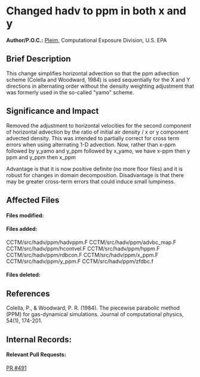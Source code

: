 # Changed hadv to ppm in both x and y
 
**Author/P.O.C.:** [Pleim](mailto:Pleim.jon@epa.gov), Computational Exposure Division, U.S. EPA
 
## Brief Description
 This change simplifies horizontal advection so that the ppm advection scheme (Colella and Woodward, 1984) is used sequentially for the X and Y directions in alternating order without the densiity weighting adjustment that was formerly used in the so-called "yamo" scheme.
 
## Significance and Impact
Removed the adjustment to horizontal velocities for the second component of horizontal advection by the ratio of initial air density / x or y component advected density. This was intended to partially correct for cross term errors when using alternating 1-D advection.
Now, rather than x-ppm followed by y_yamo and y_ppm followed by x_yamo, we have x-ppm then y ppm and y_ppm then x_ppm

Advantage is that it is now positive definite (no more floor files) and it is robust for changes in domain decomposition.
Disadvantage is that there may be greater cross-term errors that could induce small lumpiness.
 
## Affected Files
#### Files modified:
 
#### Files added:
 CCTM/src/hadv/ppm/hadvppm.F
 CCTM/src/hadv/ppm/advbc_map.F
 CCTM/src/hadv/ppm/hcontvel.F
 CCTM/src/hadv/ppm/hppm.F
 CCTM/src/hadv/ppm/rdbcon.F
 CCTM/src/hadv/ppm/x_ppm.F
 CCTM/src/hadv/ppm/y_ppm.F
 CCTM/src/hadv/ppm/zfdbc.f
#### Files deleted:
 
 
## References
Colella, P., & Woodward, P. R. (1984). The piecewise parabolic method (PPM) for gas-dynamical simulations. Journal of computational physics, 54(1), 174-201.
## Internal Records:
#### Relevant Pull Requests:
[PR #491](https://github.com/USEPA/CMAQ_Dev/pull/491)  
 
